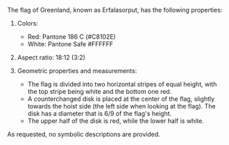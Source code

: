 The flag of Greenland, known as Erfalasorput, has the following properties:

1. Colors:
   - Red: Pantone 186 C (#C8102E)
   - White: Pantone Safe #FFFFFF

2. Aspect ratio: 18:12 (3:2)

3. Geometric properties and measurements:
   - The flag is divided into two horizontal stripes of equal height, with the top stripe being white and the bottom one red.
   - A counterchanged disk is placed at the center of the flag, slightly towards the hoist side (the left side when looking at the flag). The disk has a diameter that is 6/9 of the flag's height.
   - The upper half of the disk is red, while the lower half is white.

As requested, no symbolic descriptions are provided.